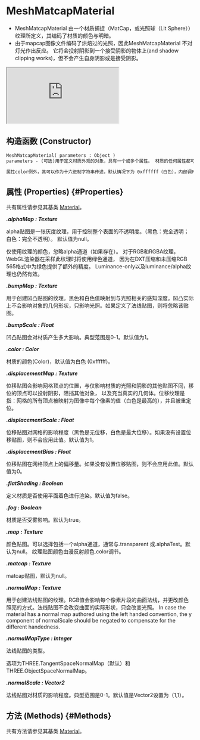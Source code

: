 # MeshMatcapMaterial

- MeshMatcapMaterial 由一个材质捕捉（MatCap，或光照球（Lit Sphere））纹理所定义，其编码了材质的颜色与明暗。
- 由于mapcap图像文件编码了烘焙过的光照，因此MeshMatcapMaterial 不对灯光作出反应。 它将会投射阴影到一个接受阴影的物体上(and shadow clipping works)，但不会产生自身阴影或是接受阴影。
  
<iframe id="scene" src="https://threejs.org/docs/scenes/material-browser.html#MeshMatcapMaterial"></iframe>

## 构造函数 (Constructor)

```md
MeshMatcapMaterial( parameters : Object )
parameters - (可选)用于定义材质外观的对象，具有一个或多个属性。 材质的任何属性都可以从此处传入(包括从Material继承的任何属性)。

属性color例外，其可以作为十六进制字符串传递，默认情况下为 0xffffff（白色），内部调用Color.set(color)。
```

## 属性 (Properties) {#Properties}

共有属性请参见其基类 [Material](./Material)。

***.alphaMap : Texture***

alpha贴图是一张灰度纹理，用于控制整个表面的不透明度。（黑色：完全透明；白色：完全不透明）。 默认值为null。

仅使用纹理的颜色，忽略alpha通道（如果存在）。 对于RGB和RGBA纹理，WebGL渲染器在采样此纹理时将使用绿色通道， 因为在DXT压缩和未压缩RGB 565格式中为绿色提供了额外的精度。 Luminance-only以及luminance/alpha纹理也仍然有效。

***.bumpMap : Texture***

用于创建凹凸贴图的纹理。黑色和白色值映射到与光照相关的感知深度。凹凸实际上不会影响对象的几何形状，只影响光照。如果定义了法线贴图，则将忽略该贴图。

***.bumpScale : Float***

凹凸贴图会对材质产生多大影响。典型范围是0-1。默认值为1。

***.color : Color***

材质的颜色(Color)，默认值为白色 (0xffffff)。

***.displacementMap : Texture***

位移贴图会影响网格顶点的位置，与仅影响材质的光照和阴影的其他贴图不同，移位的顶点可以投射阴影，阻挡其他对象， 以及充当真实的几何体。位移纹理是指：网格的所有顶点被映射为图像中每个像素的值（白色是最高的），并且被重定位。

***.displacementScale : Float***

位移贴图对网格的影响程度（黑色是无位移，白色是最大位移）。如果没有设置位移贴图，则不会应用此值。默认值为1。

***.displacementBias : Float***

位移贴图在网格顶点上的偏移量。如果没有设置位移贴图，则不会应用此值。默认值为0。

***.flatShading : Boolean***

定义材质是否使用平面着色进行渲染。默认值为false。

***.fog : Boolean***

材质是否受雾影响。默认为true。

***.map : Texture***

颜色贴图。可以选择包括一个alpha通道，通常与.transparent 或.alphaTest。默认为null。 纹理贴图颜色由漫反射颜色.color调节。

***.matcap : Texture***

matcap贴图，默认为null。

***.normalMap : Texture***

用于创建法线贴图的纹理。RGB值会影响每个像素片段的曲面法线，并更改颜色照亮的方式。法线贴图不会改变曲面的实际形状，只会改变光照。 In case the material has a normal map authored using the left handed convention, the y component of normalScale should be negated to compensate for the different handedness.

***.normalMapType : Integer***

法线贴图的类型。

选项为THREE.TangentSpaceNormalMap（默认）和THREE.ObjectSpaceNormalMap。

***.normalScale : Vector2***

法线贴图对材质的影响程度。典型范围是0-1。默认值是Vector2设置为（1,1）。

## 方法 (Methods) {#Methods}

共有方法请参见其基类 [Material](./Material)。